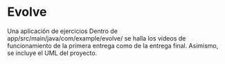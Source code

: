 # Evolve
Una aplicación de ejercicios
Dentro de app/src/main/java/com/example/evolve/ 
se halla los videos de funcionamiento de la primera entrega 
como de la entrega final. Asimismo, se incluye el UML del proyecto.
